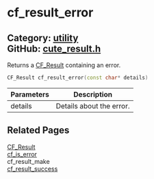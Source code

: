 [](../header.md ':include')

# cf_result_error

Category: [utility](https://github.com/RandyGaul/cute_framework/blob/master/docs/api_reference?id=utility)  
GitHub: [cute_result.h](https://github.com/RandyGaul/cute_framework/blob/master/include/cute_result.h)  
---

Returns a [CF_Result](https://github.com/RandyGaul/cute_framework/blob/master/docs/utility/cf_result.md) containing an error.

```cpp
CF_Result cf_result_error(const char* details)
```

Parameters | Description
--- | ---
details | Details about the error.

## Related Pages

[CF_Result](https://github.com/RandyGaul/cute_framework/blob/master/docs/utility/cf_result.md)  
[cf_is_error](https://github.com/RandyGaul/cute_framework/blob/master/docs/utility/cf_is_error.md)  
cf_result_make  
[cf_result_success](https://github.com/RandyGaul/cute_framework/blob/master/docs/utility/cf_result_success.md)  
